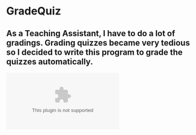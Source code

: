 # GradeQuiz

## As a Teaching Assistant, I have to do a lot of gradings. Grading quizzes became very tedious so I decided to write this program to grade the quizzes automatically.

![File that contain data](/Users/rambastola/Desktop/CSC124.xlsx)
